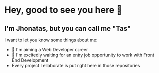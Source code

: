 # Hey, good to see you here 🍕

## I'm Jhonatas, but you can call me "Tas"

I want to let you know some things about me:

- 🔎 I'm aiming a Web Developer career
- 🔔 I'm excitedly waiting for an entry job opportunity to work with Front End Development
- Every project I ellaborate is put right here in those repositories

<!--
**jhdavidesouza/jhdavidesouza** is a ✨ _special_ ✨ repository because its `README.md` (this file) appears on your GitHub profile.

Here are some ideas to get you started:

- 🔭 I’m currently working on ...
- 🌱 I’m currently learning ...
- 👯 I’m looking to collaborate on ...
- 🤔 I’m looking for help with ...
- 💬 Ask me about ...
- 📫 How to reach me: ...
- 😄 Pronouns: ...
- ⚡ Fun fact: ...
-->

